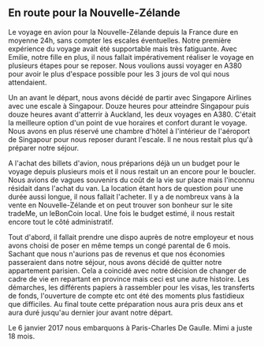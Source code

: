 ## En route pour la Nouvelle-Zélande

Le voyage en avion pour la Nouvelle-Zélande depuis la France dure en moyenne 24h, sans compter les escales éventuelles. Notre première expérience du voyage avait été supportable mais très fatiguante. Avec Emilie, notre fille en plus, il nous fallait impérativement réaliser le voyage en plusieurs étapes pour se reposer. Nous voulions aussi voyager en A380 pour avoir le plus d'espace possible pour les 3 jours de vol qui nous attendaient.

Un an avant le départ, nous avons décidé de partir avec Singapore Airlines avec une escale à Singapour. Douze heures pour atteindre Singapour puis douze heures avant d'atterrir à Auckland, les deux voyages en A380. C'était la meilleure option d'un point de vue horaires et confort durant le voyage. Nous avons en plus réservé une chambre d'hôtel à l'intérieur de l'aéroport de Singapour pour nous reposer durant l'escale. Il ne nous restait plus qu'à préparer notre séjour.

A l'achat des billets d'avion, nous préparions déjà un un budget pour le voyage depuis plusieurs mois et il nous restait un an encore pour le boucler. Nous avions de vagues souvenirs du coût de la vie sur place mais l'inconnu résidait dans l'achat du van. La location étant hors de question pour une durée aussi longue, il nous fallait l'acheter. Il y a de nombreux vans à la vente en Nouvelle-Zélande et on peut trouver son bonheur sur le site tradeMe, un leBonCoin local. Une fois le budget estimé, il nous restait encore tout le côté administratif.

Tout d'abord, il fallait prendre une dispo auprès de notre employeur et nous avons choisi de poser en même temps un congé parental de 6 mois. Sachant que nous n'aurions pas de revenus et que nos économies passeraient dans notre séjour, nous avons décidé de quitter notre appartement parisien. Cela a coincidé avec notre décision de changer de cadre de vie en repartant en province mais ceci est une autre histoire.
Les démarches, les différents papiers à rassembler pour les visas, les transferts de fonds, l'ouverture de compte etc ont été des moments plus fastidieux que difficiles. 
Au final toute cette préparation nous aura pris deux ans et aura duré jusqu'au dernier jour avant notre départ.

Le 6 janvier 2017 nous embarquons à Paris-Charles De Gaulle. Mimi a juste 18 mois.
